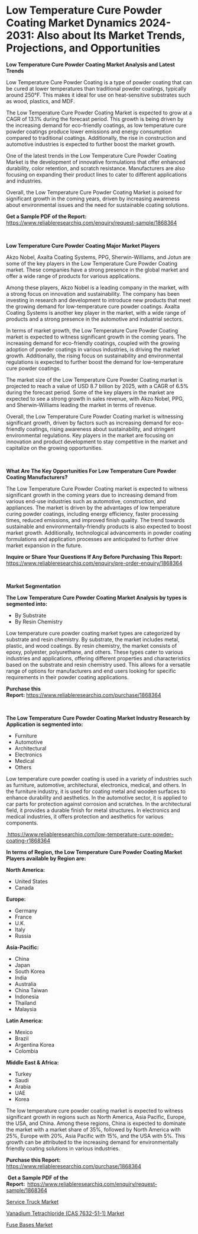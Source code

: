 <p><h1>Low Temperature Cure Powder Coating Market Dynamics 2024-2031: Also about Its Market Trends, Projections, and Opportunities</h1></p><p><strong>Low Temperature Cure Powder Coating Market Analysis and Latest Trends</strong></p>
<p><p>Low Temperature Cure Powder Coating is a type of powder coating that can be cured at lower temperatures than traditional powder coatings, typically around 250°F. This makes it ideal for use on heat-sensitive substrates such as wood, plastics, and MDF.</p><p>The Low Temperature Cure Powder Coating Market is expected to grow at a CAGR of 13.1% during the forecast period. This growth is being driven by the increasing demand for eco-friendly coatings, as low temperature cure powder coatings produce lower emissions and energy consumption compared to traditional coatings. Additionally, the rise in construction and automotive industries is expected to further boost the market growth.</p><p>One of the latest trends in the Low Temperature Cure Powder Coating Market is the development of innovative formulations that offer enhanced durability, color retention, and scratch resistance. Manufacturers are also focusing on expanding their product lines to cater to different applications and industries.</p><p>Overall, the Low Temperature Cure Powder Coating Market is poised for significant growth in the coming years, driven by increasing awareness about environmental issues and the need for sustainable coating solutions.</p></p>
<p><strong>Get a Sample PDF of the Report:&nbsp;</strong> <a href="https://www.reliableresearchiq.com/enquiry/request-sample/1868364">https://www.reliableresearchiq.com/enquiry/request-sample/1868364</a></p>
<p>&nbsp;</p>
<p><strong>Low Temperature Cure Powder Coating Major Market Players</strong></p>
<p><p>Akzo Nobel, Axalta Coating Systems, PPG, Sherwin-Williams, and Jotun are some of the key players in the Low Temperature Cure Powder Coating market. These companies have a strong presence in the global market and offer a wide range of products for various applications.</p><p>Among these players, Akzo Nobel is a leading company in the market, with a strong focus on innovation and sustainability. The company has been investing in research and development to introduce new products that meet the growing demand for low-temperature cure powder coatings. Axalta Coating Systems is another key player in the market, with a wide range of products and a strong presence in the automotive and industrial sectors.</p><p>In terms of market growth, the Low Temperature Cure Powder Coating market is expected to witness significant growth in the coming years. The increasing demand for eco-friendly coatings, coupled with the growing adoption of powder coatings in various industries, is driving the market growth. Additionally, the rising focus on sustainability and environmental regulations is expected to further boost the demand for low-temperature cure powder coatings.</p><p>The market size of the Low Temperature Cure Powder Coating market is projected to reach a value of USD 8.7 billion by 2025, with a CAGR of 6.5% during the forecast period. Some of the key players in the market are expected to see a strong growth in sales revenue, with Akzo Nobel, PPG, and Sherwin-Williams leading the market in terms of revenue.</p><p>Overall, the Low Temperature Cure Powder Coating market is witnessing significant growth, driven by factors such as increasing demand for eco-friendly coatings, rising awareness about sustainability, and stringent environmental regulations. Key players in the market are focusing on innovation and product development to stay competitive in the market and capitalize on the growing opportunities.</p></p>
<p>&nbsp;</p>
<p><strong>What Are The Key Opportunities For Low Temperature Cure Powder Coating Manufacturers?</strong></p>
<p><p>The Low Temperature Cure Powder Coating market is expected to witness significant growth in the coming years due to increasing demand from various end-use industries such as automotive, construction, and appliances. The market is driven by the advantages of low temperature curing powder coatings, including energy efficiency, faster processing times, reduced emissions, and improved finish quality. The trend towards sustainable and environmentally-friendly products is also expected to boost market growth. Additionally, technological advancements in powder coating formulations and application processes are anticipated to further drive market expansion in the future.</p></p>
<p><strong>Inquire or Share Your Questions If Any Before Purchasing This Report:</strong> <a href="https://www.reliableresearchiq.com/enquiry/pre-order-enquiry/1868364">https://www.reliableresearchiq.com/enquiry/pre-order-enquiry/1868364</a></p>
<p>&nbsp;</p>
<p><strong>Market Segmentation</strong></p>
<p><strong>The Low Temperature Cure Powder Coating Market Analysis by types is segmented into:</strong></p>
<p><ul><li>By Substrate</li><li>By Resin Chemistry</li></ul></p>
<p><p>Low temperature cure powder coating market types are categorized by substrate and resin chemistry. By substrate, the market includes metal, plastic, and wood coatings. By resin chemistry, the market consists of epoxy, polyester, polyurethane, and others. These types cater to various industries and applications, offering different properties and characteristics based on the substrate and resin chemistry used. This allows for a versatile range of options for manufacturers and end users looking for specific requirements in their powder coating applications.</p></p>
<p><strong>Purchase this Report:&nbsp;</strong><a href="https://www.reliableresearchiq.com/purchase/1868364">https://www.reliableresearchiq.com/purchase/1868364</a></p>
<p>&nbsp;</p>
<p><strong>The Low Temperature Cure Powder Coating Market Industry Research by Application is segmented into:</strong></p>
<p><ul><li>Furniture</li><li>Automotive</li><li>Architectural</li><li>Electronics</li><li>Medical</li><li>Others</li></ul></p>
<p><p>Low temperature cure powder coating is used in a variety of industries such as furniture, automotive, architectural, electronics, medical, and others. In the furniture industry, it is used for coating metal and wooden surfaces to enhance durability and aesthetics. In the automotive sector, it is applied to car parts for protection against corrosion and scratches. In the architectural field, it provides a durable finish for metal structures. In electronics and medical industries, it offers protection and aesthetics for various components.</p></p>
<p><a href="https://www.reliableresearchiq.com/low-temperature-cure-powder-coating-r1868364">&nbsp;https://www.reliableresearchiq.com/low-temperature-cure-powder-coating-r1868364</a></p>
<p><strong>In terms of Region, the Low Temperature Cure Powder Coating Market Players available by Region are:</strong></p>
<p>
    <p> <strong> North America: </strong>
        <ul>
            <li>United States</li>
            <li>Canada</li>
        </ul>
        </p> 
    <p> <strong> Europe: </strong>
        <ul>
            <li>Germany</li>
            <li>France</li>
            <li>U.K.</li>
            <li>Italy</li>
            <li>Russia</li>
        </ul>
        </p> 
    <p> <strong> Asia-Pacific: </strong>
        <ul>
            <li>China</li>
            <li>Japan</li>
            <li>South Korea</li>
            <li>India</li>
            <li>Australia</li>
            <li>China Taiwan</li>
            <li>Indonesia</li>
            <li>Thailand</li>
            <li>Malaysia</li>
        </ul>
        </p> 
    <p> <strong> Latin America: </strong>
        <ul>
            <li>Mexico</li>
            <li>Brazil</li>
            <li>Argentina Korea</li>
            <li>Colombia</li>
        </ul>
        </p> 
    <p> <strong> Middle East & Africa: </strong>
        <ul>
            <li>Turkey</li>
            <li>Saudi</li>
            <li>Arabia</li>
            <li>UAE</li>
            <li>Korea</li>
        </ul>
    </p>
    </p>
<p><p>The low temperature cure powder coating market is expected to witness significant growth in regions such as North America, Asia Pacific, Europe, the USA, and China. Among these regions, China is expected to dominate the market with a market share of 35%, followed by North America with 25%, Europe with 20%, Asia Pacific with 15%, and the USA with 5%. This growth can be attributed to the increasing demand for environmentally friendly coating solutions in various industries.</p></p>
<p><strong>Purchase this Report: </strong><a href="https://www.reliableresearchiq.com/purchase/1868364">https://www.reliableresearchiq.com/purchase/1868364</a></p>
<p>&nbsp;<strong>Get a Sample PDF of the Report:&nbsp;&nbsp;</strong><a href="https://www.reliableresearchiq.com/enquiry/request-sample/1868364">https://www.reliableresearchiq.com/enquiry/request-sample/1868364</a></p>
<p><strong></strong></p>
<p><p><a href="https://view.publitas.com/reportprime-1/service-truck-market-forecast-global-market-trends-and-analysis-from-2024-to-2031-covered-in-163-pages/">Service Truck Market</a></p><p><a href="https://github.com/jadenRaynor/Market-Research-Report-List-1/blob/main/vanadium-tetrachloride-cas-7632-51-1-market.md">Vanadium Tetrachloride (CAS 7632-51-1) Market</a></p><p><a href="https://github.com/JordyBecker/Market-Research-Report-List-1/blob/main/fuse-bases-market.md">Fuse Bases Market</a></p></p>